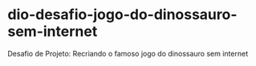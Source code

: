 # dio-desafio-jogo-do-dinossauro-sem-internet
Desafio de Projeto: Recriando o famoso jogo do dinossauro sem internet
